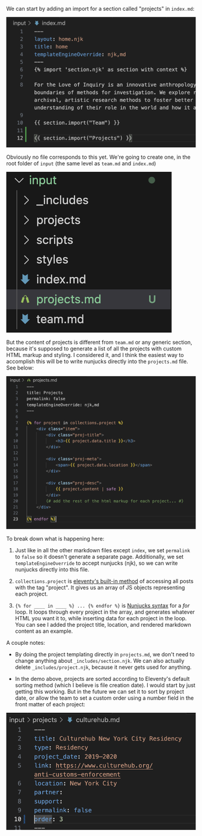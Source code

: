 We can start by adding an import for a section called "projects" in `index.md`:

![](demo/indexmd.png)

Obviously no file corresponds to this yet. We're going to create one, in the root folder of `input` (the same level as `team.md` and `index.md`)

![](demo/directory.png)

But the content of projects is different from `team.md` or any generic section, because it's supposed to generate a list of all the projects with custom HTML markup and styling. I considered it, and I think the easiest way to accomplish this will be to write nunjucks directly into the `projects.md` file. See below:

![](demo/projectsmd.png)

To break down what is happening here:

1. Just like in all the other markdown files except `index`, we set `permalink` to `false` so it doesn't generate a separate page. Additionally, we set `templateEngineOverride` to accept nunjucks (njk), so we can write nunjucks directly into this file.

2. `collections.project` is [eleventy's built-in method](https://www.11ty.dev/docs/collections/#a-blog-example) of accessing all posts with the tag "project". It gives us an array of JS objects representing each project.

3. `{% for ____ in ____ %} ... {% endfor %}` is [Nunjucks syntax](https://mozilla.github.io/nunjucks/templating.html#for) for a _for_ loop. It loops through every project in the array, and generates whatever HTML you want it to, while inserting data for each project in the loop. You can see I added the project title, location, and rendered markdown content as an example. 

A couple notes:

* By doing the project templating directly in `projects.md`, we don't need to change anything about `_includes/section.njk`. We can also actually delete `_includes/project.njk`, because it never gets used for anything.

* In the demo above, projects are sorted according to Eleventy's default sorting method (which I believe is file creation date). I would start by just getting this working. But in the future we can set it to sort by project date, or allow the team to set a custom order using a number field in the front matter of each project:

![](demo/orderfield.png)
